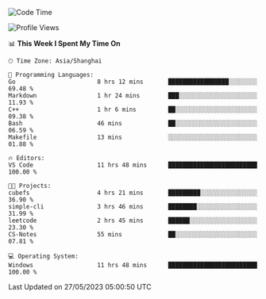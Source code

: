 <!--START_SECTION:waka-->
![Code Time](http://img.shields.io/badge/Code%20Time-941%20hrs%2045%20mins-blue)

![Profile Views](http://img.shields.io/badge/Profile%20Views-0-blue)

📊 **This Week I Spent My Time On** 

```text
🕑︎ Time Zone: Asia/Shanghai

💬 Programming Languages: 
Go                       8 hrs 12 mins       █████████████████░░░░░░░░   69.48 % 
Markdown                 1 hr 24 mins        ███░░░░░░░░░░░░░░░░░░░░░░   11.93 % 
C++                      1 hr 6 mins         ██░░░░░░░░░░░░░░░░░░░░░░░   09.38 % 
Bash                     46 mins             ██░░░░░░░░░░░░░░░░░░░░░░░   06.59 % 
Makefile                 13 mins             ░░░░░░░░░░░░░░░░░░░░░░░░░   01.88 % 

🔥 Editors: 
VS Code                  11 hrs 48 mins      █████████████████████████   100.00 % 

🐱‍💻 Projects: 
cubefs                   4 hrs 21 mins       █████████░░░░░░░░░░░░░░░░   36.90 % 
simple-cli               3 hrs 46 mins       ████████░░░░░░░░░░░░░░░░░   31.99 % 
leetcode                 2 hrs 45 mins       ██████░░░░░░░░░░░░░░░░░░░   23.30 % 
CS-Notes                 55 mins             ██░░░░░░░░░░░░░░░░░░░░░░░   07.81 % 

💻 Operating System: 
Windows                  11 hrs 48 mins      █████████████████████████   100.00 % 
```


 Last Updated on 27/05/2023 05:00:50 UTC
<!--END_SECTION:waka-->
